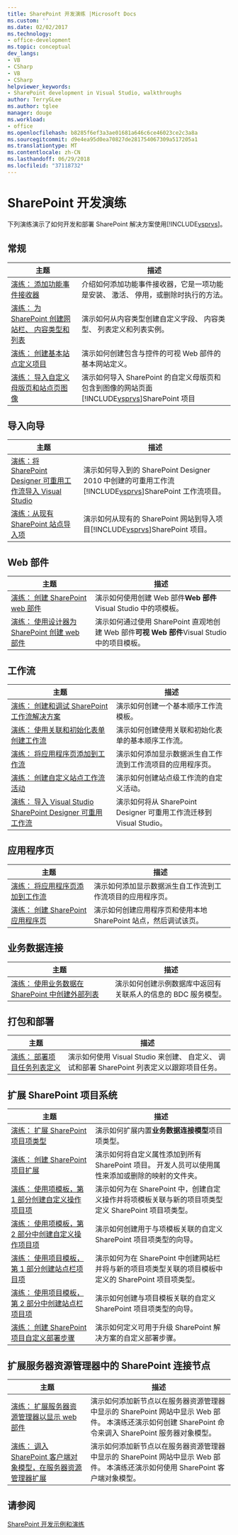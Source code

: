```yaml
---
title: SharePoint 开发演练 |Microsoft Docs
ms.custom: ''
ms.date: 02/02/2017
ms.technology:
- office-development
ms.topic: conceptual
dev_langs:
- VB
- CSharp
- VB
- CSharp
helpviewer_keywords:
- SharePoint development in Visual Studio, walkthroughs
author: TerryGLee
ms.author: tglee
manager: douge
ms.workload:
- office
ms.openlocfilehash: b8285f6ef3a3ae01681a646c6ce46023ce2c3a8a
ms.sourcegitcommit: d9e4ea95d0ea70827de281754067309a517205a1
ms.translationtype: MT
ms.contentlocale: zh-CN
ms.lasthandoff: 06/29/2018
ms.locfileid: "37118732"
---
```

# <a name="sharepoint-development-walkthroughs"></a>SharePoint 开发演练
  下列演练演示了如何开发和部署 SharePoint 解决方案使用[!INCLUDE[vsprvs](../sharepoint/includes/vsprvs-md.md)]。  
  
## <a name="general"></a>常规  
  
|主题|描述|  
|-----------|-----------------|  
|[演练： 添加功能事件接收器](../sharepoint/walkthrough-add-feature-event-receivers.md)|介绍如何添加功能事件接收器，它是一项功能是安装、 激活、 停用，或删除时执行的方法。|  
|[演练： 为 SharePoint 创建网站栏、 内容类型和列表](../sharepoint/walkthrough-create-a-site-column-content-type-and-list-for-sharepoint.md)|演示如何从内容类型创建自定义字段、 内容类型、 列表定义和列表实例。|  
|[演练： 创建基本站点定义项目](../sharepoint/walkthrough-create-a-basic-site-definition-project.md)|演示如何创建包含与控件的可视 Web 部件的基本网站定义。|  
|[演练： 导入自定义母版页和站点页图像](../sharepoint/walkthrough-import-a-custom-master-page-and-site-page-with-an-image.md)|演示如何导入 SharePoint 的自定义母版页和包含到图像的网站页面[!INCLUDE[vsprvs](../sharepoint/includes/vsprvs-md.md)]SharePoint 项目|  
  
## <a name="import-wizard"></a>导入向导
  
|主题|描述|  
|-----------|-----------------|  
|[演练：将 SharePoint Designer 可重用工作流导入 Visual Studio](../sharepoint/walkthrough-import-a-sharepoint-designer-reusable-workflow-into-visual-studio.md)|演示如何导入到的 SharePoint Designer 2010 中创建的可重用工作流[!INCLUDE[vsprvs](../sharepoint/includes/vsprvs-md.md)]SharePoint 工作流项目。|  
|[演练：从现有 SharePoint 站点导入项](../sharepoint/walkthrough-import-items-from-an-existing-sharepoint-site.md)|演示如何从现有的 SharePoint 网站到导入项目[!INCLUDE[vsprvs](../sharepoint/includes/vsprvs-md.md)]SharePoint 项目。|  
  
## <a name="web-parts"></a>Web 部件
  
|主题|描述|  
|-----------|-----------------|  
|[演练： 创建 SharePoint web 部件](../sharepoint/walkthrough-creating-a-web-part-for-sharepoint.md)|演示如何使用创建 Web 部件**Web 部件**Visual Studio 中的项模板。|  
|[演练： 使用设计器为 SharePoint 创建 web 部件](../sharepoint/walkthrough-creating-a-web-part-for-sharepoint-by-using-a-designer.md)|演示如何通过使用 SharePoint 直观地创建 Web 部件**可视 Web 部件**Visual Studio 中的项目模板。|  
  
## <a name="workflows"></a>工作流  
  
|主题|描述|  
|-----------|-----------------|  
|[演练： 创建和调试 SharePoint 工作流解决方案](../sharepoint/walkthrough-creating-and-debugging-a-sharepoint-workflow-solution.md)|演示如何创建一个基本顺序工作流模板。|  
|[演练： 使用关联和初始化表单创建工作流](../sharepoint/walkthrough-creating-a-workflow-with-association-and-initiation-forms.md)|演示如何创建使用关联和初始化表单的基本顺序工作流。|  
|[演练： 将应用程序页添加到工作流](../sharepoint/walkthrough-add-an-application-page-to-a-workflow.md)|演示如何添加显示数据派生自工作流到工作流项目的应用程序页。|  
|[演练： 创建自定义站点工作流活动](../sharepoint/walkthrough-create-a-custom-site-workflow-activity.md)|演示如何创建站点级工作流的自定义活动。|  
|[演练： 导入 Visual Studio SharePoint Designer 可重用工作流](../sharepoint/walkthrough-import-a-sharepoint-designer-reusable-workflow-into-visual-studio.md)|演示如何将从 SharePoint Designer 可重用工作流迁移到 Visual Studio。|  
  
## <a name="application-pages"></a>应用程序页
  
|主题|描述|  
|-----------|-----------------|  
|[演练： 将应用程序页添加到工作流](../sharepoint/walkthrough-add-an-application-page-to-a-workflow.md)|演示如何添加显示数据派生自工作流到工作流项目的应用程序页。|  
|[演练： 创建 SharePoint 应用程序页](../sharepoint/walkthrough-creating-a-sharepoint-application-page.md)|演示如何创建应用程序页和使用本地 SharePoint 站点，然后调试该页。|  
  
## <a name="business-data-connectivity"></a>业务数据连接
  
|主题|描述|  
|-----------|-----------------|  
|[演练： 使用业务数据在 SharePoint 中创建外部列表](../sharepoint/walkthrough-creating-an-external-list-in-sharepoint-by-using-business-data.md)|演示如何创建示例数据库中返回有关联系人的信息的 BDC 服务模型。|  
  
## <a name="packaging-and-deployment"></a>打包和部署
  
|主题|描述|  
|-----------|-----------------|  
|[演练： 部署项目任务列表定义](../sharepoint/walkthrough-deploying-a-project-task-list-definition.md)|演示如何使用 Visual Studio 来创建、 自定义、 调试和部署 SharePoint 列表定义以跟踪项目任务。|  
  
## <a name="extend-the-sharepoint-project-system"></a>扩展 SharePoint 项目系统
  
|主题|描述|  
|-----------|-----------------|  
|[演练： 扩展 SharePoint 项目项类型](../sharepoint/walkthrough-extending-a-sharepoint-project-item-type.md)|演示如何扩展内置**业务数据连接模型**项目项类型。|  
|[演练： 创建 SharePoint 项目扩展](../sharepoint/walkthrough-creating-a-sharepoint-project-extension.md)|演示如何将自定义属性添加到所有 SharePoint 项目。 开发人员可以使用属性来添加或删除的映射的文件夹。|  
|[演练： 使用项模板，第 1 部分创建自定义操作项目项](../sharepoint/walkthrough-creating-a-custom-action-project-item-with-an-item-template-part-1.md)|演示如何为在 SharePoint 中，创建自定义操作并将项模板关联与新的项目项类型定义 SharePoint 项目项类型。|  
|[演练： 使用项模板，第 2 部分中创建自定义操作项目项](../sharepoint/walkthrough-creating-a-custom-action-project-item-with-an-item-template-part-2.md)|演示如何创建用于与项模板关联的自定义 SharePoint 项目项类型的向导。|  
|[演练： 使用项目模板，第 1 部分创建站点栏项目项](../sharepoint/walkthrough-creating-a-site-column-project-item-with-a-project-template-part-1.md)|演示如何为在 SharePoint 中创建网站栏并将与新的项目项类型关联的项目模板中定义的 SharePoint 项目项类型。|  
|[演练： 使用项目模板，第 2 部分中创建站点栏项目项](../sharepoint/walkthrough-creating-a-site-column-project-item-with-a-project-template-part-2.md)|演示如何创建与项目模板关联的自定义 SharePoint 项目项类型的向导。|  
|[演练： 创建 SharePoint 项目自定义部署步骤](../sharepoint/walkthrough-creating-a-custom-deployment-step-for-sharepoint-projects.md)|演示如何定义可用于升级 SharePoint 解决方案的自定义部署步骤。|  
  
## <a name="extend-the-sharepoint-connections-node-in-server-explorer"></a>扩展服务器资源管理器中的 SharePoint 连接节点
  
|主题|描述|  
|-----------|-----------------|  
|[演练： 扩展服务器资源管理器以显示 web 部件](../sharepoint/walkthrough-extending-server-explorer-to-display-web-parts.md)|演示如何添加新节点以在服务器资源管理器中显示的 SharePoint 网站中显示 Web 部件。 本演练还演示如何创建 SharePoint 命令来调入 SharePoint 服务器对象模型。|  
|[演练： 调入 SharePoint 客户端对象模型，在服务器资源管理器扩展](../sharepoint/walkthrough-calling-into-the-sharepoint-client-object-model-in-a-server-explorer-extension.md)|演示如何添加新节点以在服务器资源管理器中显示的 SharePoint 网站中显示 Web 部件。 本演练还演示如何使用 SharePoint 客户端对象模型。|  
  
## <a name="see-also"></a>请参阅
 [SharePoint 开发示例和演练](../sharepoint/sharepoint-development-samples-and-walkthroughs.md)  
  
